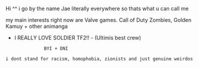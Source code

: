 
Hi ^^ i go by the name Jae literally everywhere so thats what u can call me  

my main interests right now are Valve games. Call of Duty Zombies, Golden Kamuy + other animanga
 -   I REALLY LOVE SOLDIER TF2!!              -             (Ultimis best crew)

                    BYI + DNI
    i dont stand for racism, homophobia, zionists and just genuine weirdos

